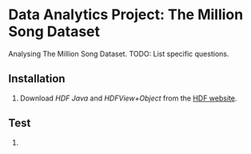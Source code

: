 # Data Analytics Project: The Million Song Dataset

Analysing The Million Song Dataset.
TODO: List specific questions.

## Installation

1. Download _HDF Java_ and _HDFView+Object_ from the
[HDF website](https://support.hdfgroup.org/products/java/release/download.html).
    
## Test
    
1. 
